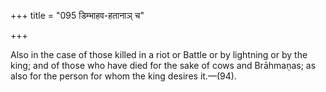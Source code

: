 +++
title = "095 डिम्भाहव-हतानाञ् च"

+++

Also in the case of those killed in a riot or Battle or by lightning or by the king; and of those who have died for the sake of cows and Brāhmaṇas; as also for the person for whom the king desires it.—(94).